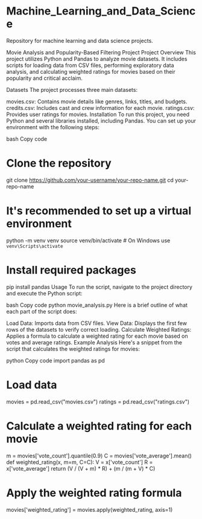 # Machine_Learning_and_Data_Science
Repository for machine learning and data science projects.


Movie Analysis and Popularity-Based Filtering Project
Project Overview
This project utilizes Python and Pandas to analyze movie datasets. It includes scripts for loading data from CSV files, performing exploratory data analysis, and calculating weighted ratings for movies based on their popularity and critical acclaim.

Datasets
The project processes three main datasets:

movies.csv: Contains movie details like genres, links, titles, and budgets.
credits.csv: Includes cast and crew information for each movie.
ratings.csv: Provides user ratings for movies.
Installation
To run this project, you need Python and several libraries installed, including Pandas. You can set up your environment with the following steps:

bash
Copy code
# Clone the repository
git clone https://github.com/your-username/your-repo-name.git
cd your-repo-name

# It's recommended to set up a virtual environment
python -m venv venv
source venv/bin/activate  # On Windows use `venv\Scripts\activate`

# Install required packages
pip install pandas
Usage
To run the script, navigate to the project directory and execute the Python script:

bash
Copy code
python movie_analysis.py
Here is a brief outline of what each part of the script does:

Load Data: Imports data from CSV files.
View Data: Displays the first few rows of the datasets to verify correct loading.
Calculate Weighted Ratings: Applies a formula to calculate a weighted rating for each movie based on votes and average ratings.
Example Analysis
Here's a snippet from the script that calculates the weighted ratings for movies:

python
Copy code
import pandas as pd

# Load data
movies = pd.read_csv("movies.csv")
ratings = pd.read_csv("ratings.csv")

# Calculate a weighted rating for each movie
m = movies['vote_count'].quantile(0.9)
C = movies['vote_average'].mean()
def weighted_rating(x, m=m, C=C):
    V = x['vote_count']
    R = x['vote_average']
    return (V / (V + m) * R) + (m / (m + V) * C)

# Apply the weighted rating formula
movies['weighted_rating'] = movies.apply(weighted_rating, axis=1)
